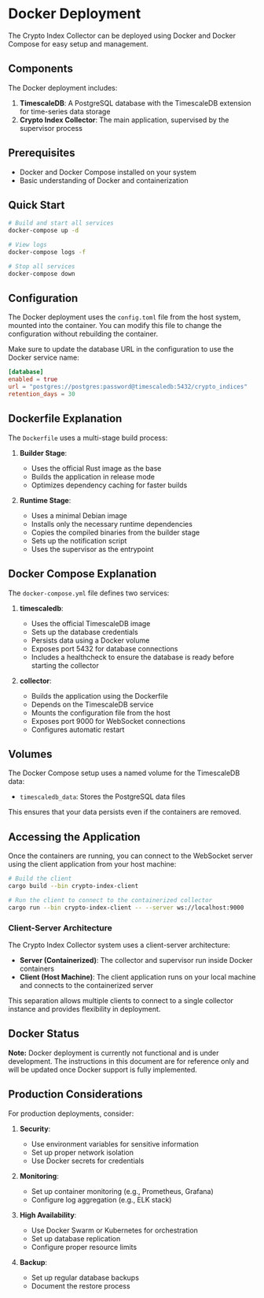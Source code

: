 # Docker Deployment

The Crypto Index Collector can be deployed using Docker and Docker Compose for easy setup and management.

## Components

The Docker deployment includes:

1. **TimescaleDB**: A PostgreSQL database with the TimescaleDB extension for time-series data storage
2. **Crypto Index Collector**: The main application, supervised by the supervisor process

## Prerequisites

- Docker and Docker Compose installed on your system
- Basic understanding of Docker and containerization

## Quick Start

```bash
# Build and start all services
docker-compose up -d

# View logs
docker-compose logs -f

# Stop all services
docker-compose down
```

## Configuration

The Docker deployment uses the `config.toml` file from the host system, mounted into the container. You can modify this file to change the configuration without rebuilding the container.

Make sure to update the database URL in the configuration to use the Docker service name:

```toml
[database]
enabled = true
url = "postgres://postgres:password@timescaledb:5432/crypto_indices"
retention_days = 30
```

## Dockerfile Explanation

The `Dockerfile` uses a multi-stage build process:

1. **Builder Stage**:
   - Uses the official Rust image as the base
   - Builds the application in release mode
   - Optimizes dependency caching for faster builds

2. **Runtime Stage**:
   - Uses a minimal Debian image
   - Installs only the necessary runtime dependencies
   - Copies the compiled binaries from the builder stage
   - Sets up the notification script
   - Uses the supervisor as the entrypoint

## Docker Compose Explanation

The `docker-compose.yml` file defines two services:

1. **timescaledb**:
   - Uses the official TimescaleDB image
   - Sets up the database credentials
   - Persists data using a Docker volume
   - Exposes port 5432 for database connections
   - Includes a healthcheck to ensure the database is ready before starting the collector

2. **collector**:
   - Builds the application using the Dockerfile
   - Depends on the TimescaleDB service
   - Mounts the configuration file from the host
   - Exposes port 9000 for WebSocket connections
   - Configures automatic restart

## Volumes

The Docker Compose setup uses a named volume for the TimescaleDB data:

- `timescaledb_data`: Stores the PostgreSQL data files

This ensures that your data persists even if the containers are removed.

## Accessing the Application

Once the containers are running, you can connect to the WebSocket server using the client application from your host machine:

```bash
# Build the client
cargo build --bin crypto-index-client

# Run the client to connect to the containerized collector
cargo run --bin crypto-index-client -- --server ws://localhost:9000
```

### Client-Server Architecture

The Crypto Index Collector system uses a client-server architecture:

- **Server (Containerized)**: The collector and supervisor run inside Docker containers
- **Client (Host Machine)**: The client application runs on your local machine and connects to the containerized server

This separation allows multiple clients to connect to a single collector instance and provides flexibility in deployment.

## Docker Status

**Note:** Docker deployment is currently not functional and is under development. The instructions in this document are for reference only and will be updated once Docker support is fully implemented.

## Production Considerations

For production deployments, consider:

1. **Security**:
   - Use environment variables for sensitive information
   - Set up proper network isolation
   - Use Docker secrets for credentials

2. **Monitoring**:
   - Set up container monitoring (e.g., Prometheus, Grafana)
   - Configure log aggregation (e.g., ELK stack)

3. **High Availability**:
   - Use Docker Swarm or Kubernetes for orchestration
   - Set up database replication
   - Configure proper resource limits

4. **Backup**:
   - Set up regular database backups
   - Document the restore process
